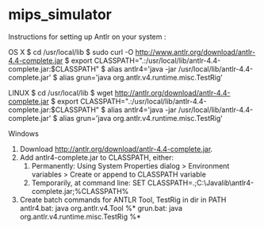 mips_simulator
==============

Instructions for setting up Antlr on your system :

OS X
$ cd /usr/local/lib
$ sudo curl -O http://www.antlr.org/download/antlr-4.4-complete.jar
$ export CLASSPATH=".:/usr/local/lib/antlr-4.4-complete.jar:$CLASSPATH"
$ alias antlr4='java -jar /usr/local/lib/antlr-4.4-complete.jar'
$ alias grun='java org.antlr.v4.runtime.misc.TestRig'

LINUX
$ cd /usr/local/lib
$ wget http://antlr.org/download/antlr-4.4-complete.jar
$ export CLASSPATH=".:/usr/local/lib/antlr-4.4-complete.jar:$CLASSPATH"
$ alias antlr4='java -jar /usr/local/lib/antlr-4.4-complete.jar'
$ alias grun='java org.antlr.v4.runtime.misc.TestRig'

Windows
1. Download http://antlr.org/download/antlr-4.4-complete.jar.
2. Add antlr4-complete.jar to CLASSPATH, either:
	1. Permanently: Using System Properties dialog > Environment variables > 
		Create or append to CLASSPATH variable
	2. Temporarily, at command line:
		SET CLASSPATH=.;C:\Javalib\antlr4-complete.jar;%CLASSPATH%
3. Create batch commands for ANTLR Tool, TestRig in dir in PATH
 	antlr4.bat: java org.antlr.v4.Tool %*
 	grun.bat:   java org.antlr.v4.runtime.misc.TestRig %*
